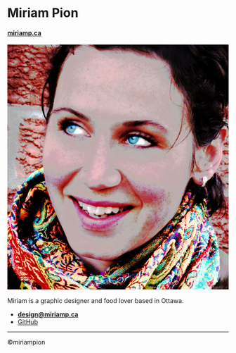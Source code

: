 # Miriam Pion

#### [miriamp.ca](https://miriamp.ca)

![image of me](images/Moi.jpg)

Miriam is a graphic designer and food lover based in Ottawa.

- **[design@miriamp.ca](mailto:design@miriamp.ca)**
- [GitHub](https://github.com/miriampion)

---
©miriampion

